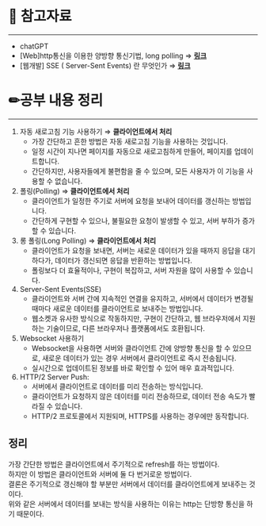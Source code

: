 # 🔗 참고자료

---

- chatGPT
- [Web]http통신을 이용한 양방향 통신기법, long polling ⇒ [**링크**](https://kamang-it.tistory.com/entry/Webhttp%ED%86%B5%EC%8B%A0%EC%9D%84-%EC%9D%B4%EC%9A%A9%ED%95%9C-%EC%96%91%EB%B0%A9%ED%96%A5-%ED%86%B5%EC%8B%A0%EA%B8%B0%EB%B2%95-long-polling)
- [웹개발] SSE ( Server-Sent Events) 란 무엇인가 ⇒ **[링크](https://hamait.tistory.com/792)**

# ✏공부 내용 정리

---

1. 자동 새로고침 기능 사용하기 ⇒ **클라이언트에서 처리**
    - 가장 간단하고 흔한 방법은 자동 새로고침 기능을 사용하는 것입니다.
    - 일정 시간이 지나면 페이지를 자동으로 새로고침하게 만들어, 페이지를 업데이트합니다.
    - 간단하지만, 사용자들에게 불편함을 줄 수 있으며, 모든 사용자가 이 기능을 사용할 수 없습니다.
2. 폴링(Polling) ⇒ **클라이언트에서 처리**
    - 클라이언트가 일정한 주기로 서버에 요청을 보내어 데이터를 갱신하는 방법입니다.
    - 간단하게 구현할 수 있으나, 불필요한 요청이 발생할 수 있고, 서버 부하가 증가할 수 있습니다.
3. 롱 폴링(Long Polling) ⇒ **클라이언트에서 처리**
    - 클라이언트가 요청을 보내면, 서버는 새로운 데이터가 있을 때까지 응답을 대기하다가, 데이터가 갱신되면 응답을 반환하는 방법입니다.
    - 폴링보다 더 효율적이나, 구현이 복잡하고, 서버 자원을 많이 사용할 수 있습니다.
4. Server-Sent Events(SSE)
    - 클라이언트와 서버 간에 지속적인 연결을 유지하고, 서버에서 데이터가 변경될 때마다 새로운 데이터를 클라이언트로 보내주는 방법입니다.
    - 웹소켓과 유사한 방식으로 작동하지만, 구현이 간단하고, 웹 브라우저에서 지원하는 기술이므로, 다른 브라우저나 플랫폼에서도 호환됩니다.
5. Websocket 사용하기
    - Websocket을 사용하면 서버와 클라이언트 간에 양방향 통신을 할 수 있으므로, 새로운 데이터가 있는 경우 서버에서 클라이언트로 즉시 전송됩니다.
    - 실시간으로 업데이트된 정보를 바로 확인할 수 있어 매우 효과적입니다.
6. HTTP/2 Server Push:
    - 서버에서 클라이언트로 데이터를 미리 전송하는 방식입니다.
    - 클라이언트가 요청하지 않은 데이터를 미리 전송하므로, 데이터 전송 속도가 빨라질 수 있습니다.
    - HTTP/2 프로토콜에서 지원되며, HTTPS를 사용하는 경우에만 동작합니다.

## 정리

가장 간단한 방법은 클라이언트에서 주기적으로 refresh를 하는 방법이다.  
하지만 이 방법은 클라이언트와 서버에 둘 다 번거로운 방법이다.  
결론은 주기적으로 갱신해야 할 부분만 서버에서 데이터를 클라이언트에게 보내주는 것이다.  
위와 같은 서버에서 데이터를 보내는 방식을 사용하는 이유는 http는 단방향 통신을 하기 때문이다.  
